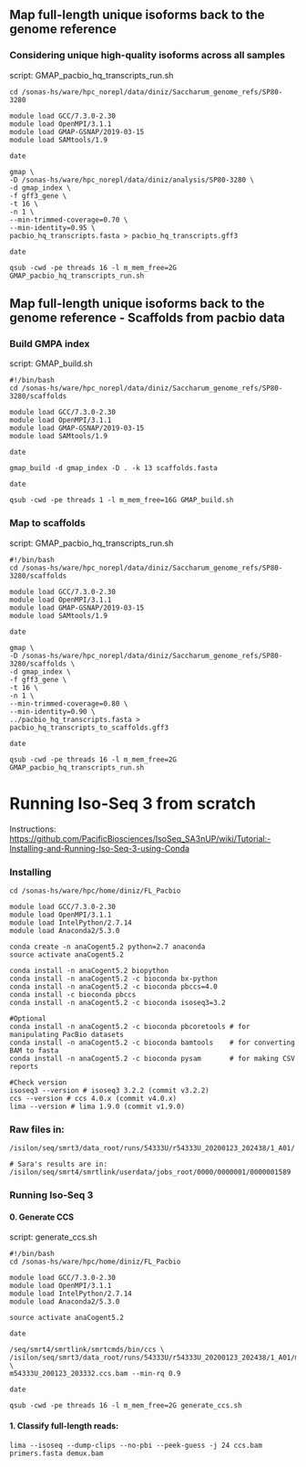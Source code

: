 ## Map full-length unique isoforms back to the genome reference

### Considering unique high-quality isoforms across all samples 

script: GMAP_pacbio_hq_transcripts_run.sh

```
cd /sonas-hs/ware/hpc_norepl/data/diniz/Saccharum_genome_refs/SP80-3280

module load GCC/7.3.0-2.30
module load OpenMPI/3.1.1
module load GMAP-GSNAP/2019-03-15
module load SAMtools/1.9

date

gmap \
-D /sonas-hs/ware/hpc_norepl/data/diniz/analysis/SP80-3280 \
-d gmap_index \
-f gff3_gene \
-t 16 \
-n 1 \
--min-trimmed-coverage=0.70 \
--min-identity=0.95 \
pacbio_hq_transcripts.fasta > pacbio_hq_transcripts.gff3

date
```
```
qsub -cwd -pe threads 16 -l m_mem_free=2G GMAP_pacbio_hq_transcripts_run.sh
```

## Map full-length unique isoforms back to the genome reference - Scaffolds from pacbio data

### Build GMPA index
script: GMAP_build.sh
```
#!/bin/bash
cd /sonas-hs/ware/hpc_norepl/data/diniz/Saccharum_genome_refs/SP80-3280/scaffolds

module load GCC/7.3.0-2.30
module load OpenMPI/3.1.1
module load GMAP-GSNAP/2019-03-15
module load SAMtools/1.9

date

gmap_build -d gmap_index -D . -k 13 scaffolds.fasta

date
```
```
qsub -cwd -pe threads 1 -l m_mem_free=16G GMAP_build.sh
```
### Map to scaffolds
script: GMAP_pacbio_hq_transcripts_run.sh
```
#!/bin/bash
cd /sonas-hs/ware/hpc_norepl/data/diniz/Saccharum_genome_refs/SP80-3280/scaffolds

module load GCC/7.3.0-2.30
module load OpenMPI/3.1.1
module load GMAP-GSNAP/2019-03-15
module load SAMtools/1.9

date

gmap \
-D /sonas-hs/ware/hpc_norepl/data/diniz/Saccharum_genome_refs/SP80-3280/scaffolds \
-d gmap_index \
-f gff3_gene \
-t 16 \
-n 1 \
--min-trimmed-coverage=0.80 \
--min-identity=0.90 \
../pacbio_hq_transcripts.fasta > pacbio_hq_transcripts_to_scaffolds.gff3

date
```
```
qsub -cwd -pe threads 16 -l m_mem_free=2G GMAP_pacbio_hq_transcripts_run.sh
```

# Running Iso-Seq 3 from scratch

Instructions: https://github.com/PacificBiosciences/IsoSeq_SA3nUP/wiki/Tutorial:-Installing-and-Running-Iso-Seq-3-using-Conda

### Installing

```
cd /sonas-hs/ware/hpc/home/diniz/FL_Pacbio

module load GCC/7.3.0-2.30
module load OpenMPI/3.1.1
module load IntelPython/2.7.14
module load Anaconda2/5.3.0

conda create -n anaCogent5.2 python=2.7 anaconda
source activate anaCogent5.2

conda install -n anaCogent5.2 biopython
conda install -n anaCogent5.2 -c bioconda bx-python
conda install -n anaCogent5.2 -c bioconda pbccs=4.0
conda install -c bioconda pbccs
conda install -n anaCogent5.2 -c bioconda isoseq3=3.2

#Optional
conda install -n anaCogent5.2 -c bioconda pbcoretools # for manipulating PacBio datasets
conda install -n anaCogent5.2 -c bioconda bamtools    # for converting BAM to fasta
conda install -n anaCogent5.2 -c bioconda pysam       # for making CSV reports

#Check version
isoseq3 --version # isoseq3 3.2.2 (commit v3.2.2)
ccs --version # ccs 4.0.x (commit v4.0.x)
lima --version # lima 1.9.0 (commit v1.9.0)
```

### Raw files in:
```
/isilon/seq/smrt3/data_root/runs/54333U/r54333U_20200123_202438/1_A01/

# Sara's results are in:
/isilon/seq/smrt4/smrtlink/userdata/jobs_root/0000/0000001/0000001589
```

### Running Iso-Seq 3
#### 0. Generate CCS
script: generate_ccs.sh
```
#!/bin/bash
cd /sonas-hs/ware/hpc/home/diniz/FL_Pacbio

module load GCC/7.3.0-2.30
module load OpenMPI/3.1.1
module load IntelPython/2.7.14
module load Anaconda2/5.3.0

source activate anaCogent5.2

date

/seq/smrt4/smrtlink/smrtcmds/bin/ccs \
/isilon/seq/smrt3/data_root/runs/54333U/r54333U_20200123_202438/1_A01/m54333U_200123_203332.subreads.bam \
m54333U_200123_203332.ccs.bam --min-rq 0.9

date
```
```
qsub -cwd -pe threads 16 -l m_mem_free=2G generate_ccs.sh
```

#### 1. Classify full-length reads:
```
lima --isoseq --dump-clips --no-pbi --peek-guess -j 24 ccs.bam primers.fasta demux.bam       
```
